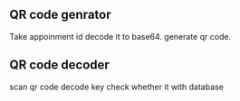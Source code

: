## QR code genrator
Take appoinment id
decode it to base64.
generate qr code.


## QR code decoder
scan qr code
decode key
check whether it with database